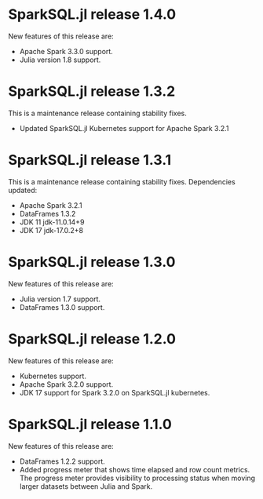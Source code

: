# SparkSQL.jl release 1.4.0
New features of this release are:
- Apache Spark 3.3.0 support.
- Julia version 1.8 support.

# SparkSQL.jl release 1.3.2
This is a maintenance release containing stability fixes. 
- Updated SparkSQL.jl Kubernetes support for Apache Spark 3.2.1

# SparkSQL.jl release 1.3.1
This is a maintenance release containing stability fixes. Dependencies updated:
- Apache Spark 3.2.1
- DataFrames 1.3.2
- JDK 11 jdk-11.0.14+9
- JDK 17 jdk-17.0.2+8

# SparkSQL.jl release 1.3.0
New features of this release are:
- Julia version 1.7 support.
- DataFrames 1.3.0 support. 

# SparkSQL.jl release 1.2.0
New features of this release are:
- Kubernetes support. 
- Apache Spark 3.2.0 support.
- JDK 17 support for Spark 3.2.0 on SparkSQL.jl kubernetes.

# SparkSQL.jl release 1.1.0
New features of this release are:
- DataFrames 1.2.2 support.
- Added progress meter that shows time elapsed and row count metrics. The progress meter provides visibility to processing status when moving larger datasets between Julia and Spark.
